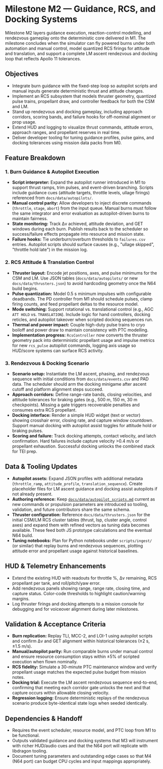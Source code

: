 # Milestone M2 — Guidance, RCS, and Docking Systems

Milestone M2 layers guidance execution, reaction-control modelling, and rendezvous gameplay onto the deterministic core delivered in M1. The milestone concludes when the simulator can fly powered burns under both automation and manual control, model quantized RCS firings for attitude and translation, and support a complete LM ascent rendezvous and docking loop that reflects Apollo 11 tolerances.

## Objectives
- Integrate burn guidance with the fixed-step loop so autopilot scripts and manual inputs generate deterministic thrust and attitude changes.
- Implement an RCS subsystem that models thruster geometry, quantized pulse trains, propellant draw, and controller feedback for both the CSM and LM.
- Stand up rendezvous and docking gameplay, including approach corridors, scoring bands, and failure hooks for off-nominal alignment or prop usage.
- Extend HUD and logging to visualize thrust commands, attitude errors, approach ranges, and propellant reserves in real time.
- Deliver developer tooling for tuning guidance profiles, pulse gains, and docking tolerances using mission data packs from M0.

## Feature Breakdown

### 1. Burn Guidance & Autopilot Execution
- **Script interpreter:** Expand the autopilot runner introduced in M1 to support thrust ramps, trim pulses, and event-driven branching. Scripts include guidance cues (attitude targets, throttle levels, ullage firings) referenced from `docs/data/autopilots/`.
- **Manual control parity:** Allow developers to inject discrete commands (`throttle`, `stage`, `abort`) from the input queue. Manual burns must follow the same integrator and error evaluation as autopilot-driven burns to maintain fairness.
- **State monitoring:** Track Δv achieved, attitude deviation, and GET windows during each burn. Publish results back to the scheduler so success/failure effects propagate into resource and mission state.
- **Failure hooks:** Tie underburn/overburn thresholds to `failures.csv` entries. Autopilot scripts should surface causes (e.g., "ullage skipped", "throttle hold late") in the mission log.

### 2. RCS Attitude & Translation Control
- **Thruster layout:** Encode jet positions, axes, and pulse minimums for the CSM and LM. Use JSON tables (`docs/data/autopilots/` or new `docs/data/thrusters.json`) to avoid hardcoding geometry once the N64 build begins.
- **Pulse quantization:** Model 0.5 s minimum impulses with configurable deadbands. The PD controller from M1 should schedule pulses, clamp firing counts, and feed propellant deltas to the resource model.
- **Mode switching:** Support rotational vs. translational control (e.g., AGC `ATT HOLD` vs. `TRANSLATION`). Include logic for hand controllers, docking reticles, and autopilot takeover when scripted docking sequences run.
- **Thermal and power impact:** Couple high-duty pulse trains to cryo boiloff and power draw to maintain consistency with PTC modelling.
- **Implementation progress:** `RcsController` now converts the thruster geometry pack into deterministic propellant usage and impulse metrics for new `rcs_pulse` autopilot commands, logging axis usage so HUD/score systems can surface RCS activity.

### 3. Rendezvous & Docking Scenario
- **Scenario setup:** Instantiate the LM ascent, phasing, and rendezvous sequence with initial conditions from `docs/data/events.csv` and PAD data. The scheduler should arm the docking minigame after ascent cutoff and platform alignment steps succeed.
- **Approach corridors:** Define range-rate bands, closing velocities, and attitude tolerances for braking gates (e.g., 500 m, 150 m, 30 m checkpoints). Missing a gate triggers recoverable penalties and consumes extra RCS propellant.
- **Docking interface:** Render a simple HUD widget (text or vector) showing crosshair error, closing rate, and capture window countdown. Support manual docking with autopilot assist toggles for attitude hold or braking pulses.
- **Scoring and failure:** Track docking attempts, contact velocity, and latch confirmation. Hard failures include capture velocity >0.4 m/s or propellant exhaustion. Successful docking unlocks the combined stack for TEI prep.

## Data & Tooling Updates
- **Autopilot assets:** Expand JSON profiles with additional metadata (`throttle_ramp`, `attitude_profile`, `translation_sequence`). Create placeholder files for LM ascent guidance and docking assist autopilots if not already present.
- **Authoring reference:** Keep [`docs/data/autopilot_scripts.md`](../data/autopilot_scripts.md) current as new commands or propulsion parameters are introduced so tooling, validation, and future contributors share the same schema.
- **Thruster configuration:** Reference `docs/data/thrusters.json` for the initial CSM/LM RCS cluster tables (thrust, Isp, cluster angle, control axes) and expand them with refined vectors as tuning data becomes available. These feed both JS prototype calculations and the eventual N64 build.
- **Tuning notebooks:** Plan for Python notebooks under `scripts/ingest/` (or similar) that replay burns and rendezvous sequences, plotting attitude error and propellant usage against historical baselines.

## HUD & Telemetry Enhancements
- Extend the existing HUD with readouts for throttle %, Δv remaining, RCS propellant per tank, and roll/pitch/yaw error.
- Add rendezvous panels showing range, range rate, closing time, and capture status. Color-code thresholds to highlight caution/warning margins.
- Log thruster firings and docking attempts to a mission console for debugging and for voiceover alignment during later milestones.

## Validation & Acceptance Criteria
- **Burn replication:** Replay TLI, MCC-2, and LOI-1 using autopilot scripts and confirm Δv and GET alignment within historical tolerances (±2 s, ±1.5 m/s).
- **Manual/autopilot parity:** Run comparable burns under manual control and ensure resource consumption stays within ±5% of scripted execution when flown nominally.
- **RCS fidelity:** Simulate a 30-minute PTC maintenance window and verify propellant usage matches the expected pulse budget from mission notes.
- **Docking trial:** Execute the LM ascent rendezvous sequence end-to-end, confirming that meeting each corridor gate unlocks the next and that capture occurs within allowable closing velocity.
- **Regression logging:** Ensure deterministic replays of the rendezvous scenario produce byte-identical state logs when seeded identically.

## Dependencies & Handoff
- Requires the event scheduler, resource model, and PTC loop from M1 to be functional.
- Outputs validated guidance and docking systems that M3 will instrument with richer HUD/audio cues and that the N64 port will replicate with libdragon tooling.
- Document tuning parameters and outstanding edge cases so that M4 (N64 port) can budget CPU cycles and input mappings appropriately.
